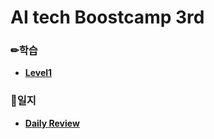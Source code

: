 # AI tech Boostcamp 3rd

### ✏학습

- **[Level1](./Level1)**

### 📜일지

- **[Daily Review](./dailyReview)**


